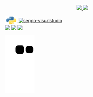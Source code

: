 ##

<div align="center">
  <a href="https://github.com/sergio-sena/">
  <img height="130em" src="https://github-readme-stats.vercel.app/api?username=sergio-sena&show_icons=true&theme=dracula&include_all_commits=true&count_private=true"/>
  <img height="130em" src="https://github-readme-stats.vercel.app/api/top-langs/?username=sergio-sena&layout=compact&langs_count=7&theme=dracula"/>
</div>
<div style="display: inline_block"><br>
  <img align="center" alt="sergio-Python" height="30" width="40" src="https://raw.githubusercontent.com/devicons/devicon/master/icons/python/python-original.svg">
  <img align="center" alt="sergio-visualstudio" height="30" width="40" src="https://cdn.jsdelivr.net/gh/devicons/devicon/icons/visualstudio/visualstudio-plain.svg">
    </div>
  

 
<div> 
 	<a href = "mailto:senanetworker@gmail.com"><img src="https://img.shields.io/badge/-Gmail-%23333?style=for-the-badge&logo=gmail&logoColor=white" target="_blank"></a>
  <a href="https://www.linkedin.com/in/sergio-pereira-sena-4a0292196/" target="_blank"><img src="https://img.shields.io/badge/-LinkedIn-%230077B5?style=for-the-badge&logo=linkedin&logoColor=white" target="_blank"></a> 
  <a href="https://www.instagram.com/sergio.senaoficial/" target="_blank"><img src="https://img.shields.io/badge/-Instagram-%23E4405F?style=for-the-badge&logo=instagram&logoColor=white" target="_blank"></a>
  
  ![Snake animation](https://github.com/sergio-sena/sergio-sena/blob/output/github-contribution-grid-snake.svg)
 
  </div>
